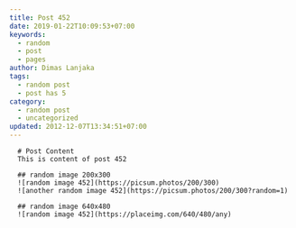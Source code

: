 ```yaml
---
title: Post 452
date: 2019-01-22T10:09:53+07:00
keywords:
  - random
  - post
  - pages
author: Dimas Lanjaka
tags:
  - random post
  - post has 5
category:
  - random post
  - uncategorized
updated: 2012-12-07T13:34:51+07:00
---
```


      # Post Content
      This is content of post 452

      ## random image 200x300
      ![random image 452](https://picsum.photos/200/300)
      ![another random image 452](https://picsum.photos/200/300?random=1)

      ## random image 640x480
      ![random image 452](https://placeimg.com/640/480/any)
      